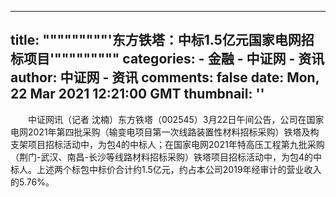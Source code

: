 
---
title: """""""""'东方铁塔：中标1.5亿元国家电网招标项目'"""""""""
categories: 
    - 金融
    - 中证网 - 资讯
author: 中证网 - 资讯
comments: false
date: Mon, 22 Mar 2021 12:21:00 GMT
thumbnail: ''
---

<div>   
<p>　　中证网讯（记者 沈楠）东方铁塔（002545）3月22日午间公告，公司在国家电网2021年第四批采购（输变电项目第一次线路装置性材料招标采购）铁塔及构支架项目招标活动中，为包4的中标人；在国家电网2021年特高压工程第九批采购（荆门-武汉、南昌-长沙等线路材料招标采购）铁塔项目招标活动中，为包4的中标人。上述两个标包中标价合计约1.5亿元，约占本公司2019年经审计的营业收入的5.76%。</p>  
</div>
            